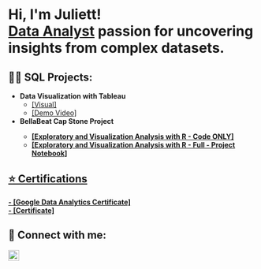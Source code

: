<h1>Hi, I'm Juliett! <br/><a href="https://www.linkedin.com/in/samantha-chong-analyst/">Data Analyst</a> passion for uncovering insights from complex datasets. 
</h1>

<h2>👨‍💻 SQL Projects:</h2>

- <b>Data Visualization with Tableau</b>
  - <a href="https://public.tableau.com/app/profile/juliett.reyes/viz/NA2015/VideoGameSalesNA2015#1">[Visual]</a>
  - <a href="https://www.loom.com/share/d07b85233c4f490384ea8aacda9e4809?sid=8c0743e8-f894-4095-b887-1ec42689ce54">[Demo Video]</a> 
- <b> BellaBeat Cap Stone Project
  - <a href="https://github.com/sammajamma/PortfolioProjects/blob/main/BellaBeat_R_Code.r">[Exploratory and Visualization Analysis with R - Code ONLY]
  - <a href="https://www.kaggle.com/samanthajchong/bellabeat-marketing-suggestions-capstone-project">[Exploratory and Visualization Analysis with R - Full -
Project Notebook]
<!-- - <b>Full Stack Web App (React, NodeJS, Azure, and Machine Learning Components)</b>
  - [Image Analysis Middleware](https://github.com/joshmadakor1/4chan-Image-Analysis-Middleware-C964) <b><i>(Potentially NSFW)</b></i>
- <b>PowerShell</b>
  - [Windows EventLog: Failed RDP Logins Source IP to full GeoData Conversion](https://github.com/joshmadakor1/Sentinel-Lab)
  - [JWipe (Disk Wiping Utility)](https://github.com/joshmadakor1/Jwipe.PowerShell)
  - [Active Directory Bulk User Creation](https://github.com/joshmadakor1/AD_PS)
  - [FIM (File Integrity Monitor)](https://github.com/joshmadakor1/PowerShell-Integrity-FIM)
- <b>C# (.NET Desktop Applications)</b>
  - [Ransomware Proof of Concept (Encrypter)](https://github.com/joshmadakor1/EncrypterPOC)
  - [Ransomware Proof of Concept (Decrypter)](https://github.com/joshmadakor1/DecrypterPOC)
  - [Keylogger with Email Capability](https://github.com/joshmadakor1/Key-Logger-With-Email)
- <b>Python</b>
  - [Package Delivery Application (Datastructures and Algorithms Demo)](https://github.com/joshmadakor1/Package-Delivery-Pathfinding-Algorithm)
-->

<h2>⭐ Certifications</h2>
- <b>[Google Data Analytics Certificate]</br>
- <a href="[https://coursera.org/share/e7fe44a24df010d4a0c691acc73764cb](https://www.coursera.org/account/accomplishments/professional-cert/UCA7R64JLAKG)">[Certificate]</a></b>

<h2> 🤳 Connect with me:</h2>

<!-- [<img align="left" alt="JoshMadakor | YouTube" width="22px" src="https://cdn.jsdelivr.net/npm/simple-icons@v3/icons/youtube.svg" />][youtube]
[<img align="left" alt="JoshMadakor | Twitter" width="22px" src="https://cdn.jsdelivr.net/npm/simple-icons@v3/icons/twitter.svg" />][twitter] -->
[<img align="left" alt="JoshMadakor | LinkedIn" width="22px" src="https://cdn.jsdelivr.net/npm/simple-icons@v3/icons/linkedin.svg" />][linkedin]
<!-- [<img align="left" alt="JoshMadakor | Instagram" width="22px" src="https://cdn.jsdelivr.net/npm/simple-icons@v3/icons/instagram.svg" />][instagram]

[twitter]: https://twitter.com/joshmadakor
[youtube]: https://www.youtube.com/c/joshmadakor 
[instagram]: https://www.instagram.com/joshmadakor/ -->
[linkedin]: linkedin.com/in/juliett-reyess

<!--
**sammajamma/sammajamma** is a ✨ _special_ ✨ repository because its `README.md` (this file) appears on your GitHub profile.

Here are some ideas to get you started:
<!--
- 🔭 I’m currently working on ...
- 🌱 I’m currently learning ...
- 👯 I’m looking to collaborate on ...
- 🤔 I’m looking for help with ...
- 💬 Ask me about ...
- 📫 How to reach me: ...
- 😄 Pronouns: ...
- ⚡ Fun fact: ... -->

